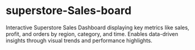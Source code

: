 # superstore-Sales-board
Interactive Superstore Sales Dashboard displaying key metrics like sales, profit, and orders by region, category, and time. Enables data-driven insights through visual trends and performance highlights.
